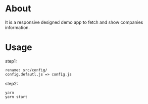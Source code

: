 # About

It is a responsive designed demo app to fetch and show companies information.

# Usage

step1: 

    rename: src/config/
    config.defautl.js => config.js

step2: 
```
yarn
yarn start
```